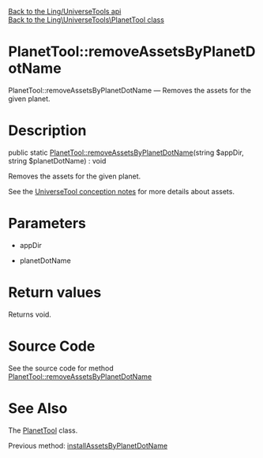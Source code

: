 [Back to the Ling/UniverseTools api](https://github.com/lingtalfi/UniverseTools/blob/master/doc/api/Ling/UniverseTools.md)<br>
[Back to the Ling\UniverseTools\PlanetTool class](https://github.com/lingtalfi/UniverseTools/blob/master/doc/api/Ling/UniverseTools/PlanetTool.md)


PlanetTool::removeAssetsByPlanetDotName
================



PlanetTool::removeAssetsByPlanetDotName — Removes the assets for the given planet.




Description
================


public static [PlanetTool::removeAssetsByPlanetDotName](https://github.com/lingtalfi/UniverseTools/blob/master/doc/api/Ling/UniverseTools/PlanetTool/removeAssetsByPlanetDotName.md)(string $appDir, string $planetDotName) : void




Removes the assets for the given planet.

See the [UniverseTool conception notes](https://github.com/lingtalfi/UniverseTools/blob/master/doc/pages/conception-notes.md) for more details about assets.




Parameters
================


- appDir

    

- planetDotName

    


Return values
================

Returns void.








Source Code
===========
See the source code for method [PlanetTool::removeAssetsByPlanetDotName](https://github.com/lingtalfi/UniverseTools/blob/master/PlanetTool.php#L376-L383)


See Also
================

The [PlanetTool](https://github.com/lingtalfi/UniverseTools/blob/master/doc/api/Ling/UniverseTools/PlanetTool.md) class.

Previous method: [installAssetsByPlanetDotName](https://github.com/lingtalfi/UniverseTools/blob/master/doc/api/Ling/UniverseTools/PlanetTool/installAssetsByPlanetDotName.md)<br>

